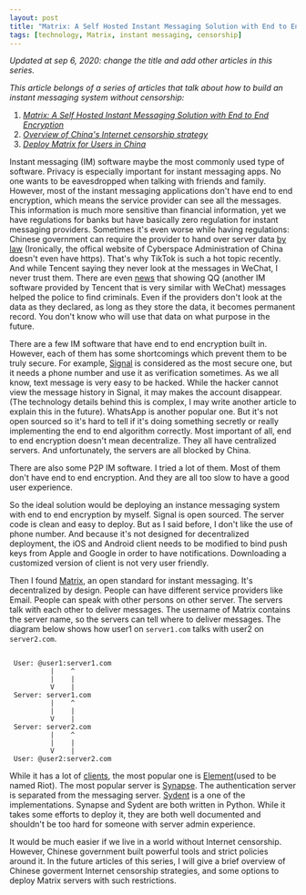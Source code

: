 ```yaml
---
layout: post
title: "Matrix: A Self Hosted Instant Messaging Solution with End to End Encryption"
tags: [technology, Matrix, instant messaging, censorship]
---
```


*Updated at sep 6, 2020: change the title and add other articles in this series.*

*This article belongs of a series of articles that talk about how to build an instant messaging system without censorship:*

1. *[Matrix: A Self Hosted Instant Messaging Solution with End to End Encryption](/2020-08-23-Build-An-Instant_Messaging-System-without-Censorship-Choose-the-right-technology.html)*
2. *[Overview of China's Internet censorship strategy](/2020-08-29-Build-An-Instant_Messaging-System-without-Censorship-Choose-An-Overview-of-Chinese-Internet-Censorship-Strategy.html)*
3. *[Deploy Matrix for Users in China](/2020-09-08-Build-An-Instant-Messaging-System-without-Censorship-Deployment-Options.html)*

Instant messaging (IM) software maybe the most commonly used type of software. Privacy is especially important for instant messaging apps. No one wants to be eavesdropped when talking with friends and family. However, most of the instant messaging applications don't have end to end encryption, which means the service provider can see all the messages. This information is much more sensitive than financial information, yet we have regulations for banks but have basically zero regulation for instant messaging providers. Sometimes it's even worse while having regulations: Chinese government can require the provider to hand over server data [by law](http://www.cac.gov.cn/2016-11/07/c_1119867116_2.htm) (Ironically, the offical website of Cyberspace Administration of China doesn't even have https). That's why TikTok is such a hot topic recently. And while Tencent saying they never look at the messages in WeChat, I never trust them. There are even [news](https://news.qq.com/a/20151012/010241.htm#p=4) that showing QQ (another IM software provided by Tencent that is very similar with WeChat) messages helped the police to find criminals. Even if the providers don't look at the data as they declared, as long as they store the data, it becomes permanent record. You don't know who will use that data on what purpose in the future.

There are a few IM software that have end to end encryption built in. However, each of them has some shortcomings which prevent them to be truly secure. For example, [Signal](https://www.signal.org/) is considered as the most secure one, but it needs a phone number and use it as verification sometimes. As we all know, text message is very easy to be hacked. While the hacker cannot view the message history in Signal, it may makes the account disappear. (The technology details behind this is complex, I may write another article to explain this in the future). WhatsApp is another popular one. But it's not open sourced so it's hard to tell if it's doing something secretly or really implementing the end to end algorithm correctly. Most important of all, end to end encryption doesn't mean decentralize. They all have centralized servers. And unfortunately, the servers are all blocked by China.

There are also some P2P IM software. I tried a lot of them. Most of them don't have end to end encryption. And they are all too slow to have a good user experience.

So the ideal solution would be deploying an instance messaging system with end to end encryption by myself. Signal is open sourced. The server code is clean and easy to deploy. But as I said before, I don't like the use of phone number. And because it's not designed for decentralized deployment, the iOS and Android client needs to be modified to bind push keys from Apple and Google in order to have notifications. Downloading a customized version of client is not very user friendly.

Then I found [Matrix](https://matrix.org/), an open standard for instant messaging. It's decentralized by design. People can have different service providers like Email. People can speak with other persons on other server. The servers talk with each other to deliver messages. The username of Matrix contains the server name, so the servers can tell where to deliver messages. The diagram below shows how user1 on `server1.com` talks with user2 on `server2.com`.

```

 User: @user1:server1.com
          |    ^
          |    |
          V    |
 Server: server1.com
          |    ^
          |    |
          V    |
 Server: server2.com
          |    ^
          |    |
          V    |
 User: @user2:server2.com

```

While it has a lot of [clients](https://matrix.org/clients-matrix/), the most popular one is [Element](https://element.io/)(used to be named Riot). The most popular server is [Synapse](https://github.com/matrix-org/synapse). The authentication server is separated from the messaging server. [Sydent](https://github.com/matrix-org/sydent) is a one of the implementations. Synapse and Sydent are both written in Python. While it takes some efforts to deploy it, they are both well documented and shouldn't be too hard for someone with server admin experience.

It would be much easier if we live in a world without Internet censorship. However, Chinese government built powerful tools and strict policies around it. In the future articles of this series, I will give a brief overview of Chinese goverment Internet censorship strategies, and some options to deploy Matrix servers with such restrictions.
